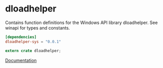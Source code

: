 # dloadhelper #
Contains function definitions for the Windows API library dloadhelper. See winapi for types and constants.

```toml
[dependencies]
dloadhelper-sys = "0.0.1"
```

```rust
extern crate dloadhelper;
```

[Documentation](https://retep998.github.io/doc/winapi/dloadhelper/)
